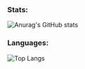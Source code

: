 ### Stats:

![Anurag's GitHub stats](github-readme-stats-bay-eight-73.vercel.app/api?username=m0hanad1&show_icons=true&include_all_commits=true&theme=tokyonight)


### Languages:
![Top Langs](github-readme-stats-bay-eight-73.vercel.app/api/top-langs/?username=m0hanad1&theme=tokyonight&hide=html,css&langs_count=4)

